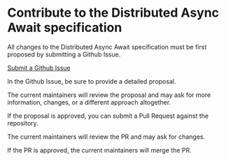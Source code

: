 # Contribute to the Distributed Async Await specification

All changes to the Distributed Async Await specification must be first proposed by submitting a Github Issue.

[Submit a Github Issue](https://github.com/resonatehq/distributed-async-await.io/issues)

In the Github Issue, be sure to provide a detailed proposal.

The current maintainers will review the proposal and may ask for more information, changes, or a different approach altogether.

If the proposal is approved, you can submit a Pull Request against the repository.

The current maintainers will review the PR and may ask for changes.

If the PR is approved, the current maintainers will merge the PR.
